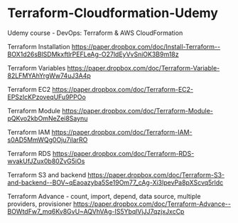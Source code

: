 # Terraform-Cloudformation-Udemy
Udemy course - DevOps: Terraform &amp; AWS CloudFormation

Terraform Installation
https://paper.dropbox.com/doc/Install-Terraform--BOX1d26sBlSDMkxftlrPEFLeAg-O27ldEyVvSniOK3B9m18z

Terraform Variables
https://paper.dropbox.com/doc/Terraform-Variable-82LFMYAhYrgWw74uJ3A4p


Terraform EC2
https://paper.dropbox.com/doc/Terraform-EC2-EPSzIcKPzoveqUFu9PPOo


Terraform Module
https://paper.dropbox.com/doc/Terraform-Module-pQKvo2kbOmNeZei8Saynu

Terraform IAM
https://paper.dropbox.com/doc/Terraform-IAM-s0AD5MmWQg0Oju7ilarRO

Terraform RDS
https://paper.dropbox.com/doc/Terraform-RDS-wvakUfJZux0b80ZvG5iOs

Terraform S3 and backend
https://paper.dropbox.com/doc/Terraform-S3-and-backend--BOV~qEaoazyba5Se19Om77_cAg-Xi3IpevPa8pXScvq5rldc


Terraform Advance - count, import, depend, data source, multiple providers, provisioner
https://paper.dropbox.com/doc/Terraform-Advance--BOWtdFw7_mq6Kv8GvU~AQVhVAg-IS5YbqlVjJJ7qzjxJxcCp
